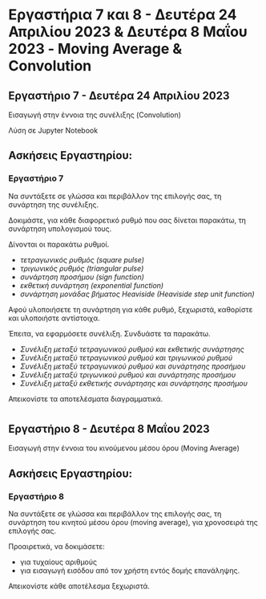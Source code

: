 # Εργαστήρια 7 και 8 - Δευτέρα 24 Απριλίου 2023 & Δευτέρα 8 Μαΐου 2023 - Moving Average & Convolution

## Εργαστήριο 7 - Δευτέρα 24 Απριλίου 2023

Εισαγωγή στην έννοια της συνέλιξης (Convolution)

Λύση σε Jupyter Notebook

## Ασκήσεις Εργαστηρίου:

### Εργαστήριο 7

Να συντάξετε σε γλώσσα και περιβάλλον της επιλογής σας, τη συνάρτηση της συνέλιξης.

Δοκιμάστε, για κάθε διαφορετικό ρυθμό που σας δίνεται παρακάτω, τη συνάρτηση υπολογισμού τους.

Δίνονται οι παρακάτω ρυθμοί.

  - *τετραγωνικός ρυθμός (square pulse)*
  - *τριγωνικός ρυθμός (triangular pulse)*
  - *συνάρτηση προσήμου (sign function)*
  - *εκθετική συνάρτηση (exponential function)*
  - *συνάρτηση μονάδας βήματος Heaviside (Heaviside step unit function)*

Αφού υλοποιήσετε τη συνάρτηση για κάθε ρυθμό, ξεχωριστά, καθορίστε και υλοποιήστε αντίστοιχα.

Έπειτα, να εφαρμόσετε συνέλιξη. Συνδυάστε τα παρακάτω.

  - *Συνέλιξη μεταξύ τετραγωνικού ρυθμού και εκθετικής συνάρτησης*
  - *Συνέλιξη μεταξύ τετραγωνικού ρυθμού και τριγωνικού ρυθμού*
  - *Συνέλιξη μεταξύ τετραγωνικού ρυθμού και συνάρτησης προσήμου*
  - *Συνέλιξη μεταξύ τριγωνικού ρυθμού και συνάρτησης προσήμου*
  - *Συνέλιξη μεταξύ εκθετικής συνάρτησης και συνάρτησης προσήμου*

Απεικονίστε τα αποτελέσματα διαγραμματικά.

#

## Εργαστήριο 8 - Δευτέρα 8 Μαΐου 2023

Εισαγωγή στην έννοια του κινούμενου μέσου όρου (Moving Average)

## Ασκήσεις Εργαστηρίου:

### Εργαστήριο 8

Να συντάξετε σε γλώσσα και περιβάλλον της επιλογής σας, τη συνάρτηση του κινητού μέσου όρου (moving average), για χρονοσειρά της επιλογής σας.

Προαιρετικά, να δοκιμάσετε:

  - για τυχαίους αριθμούς
  - για εισαγωγή εισόδου από τον χρήστη εντός δομής επανάληψης.

Απεικονίστε κάθε αποτέλεσμα ξεχωριστά.
